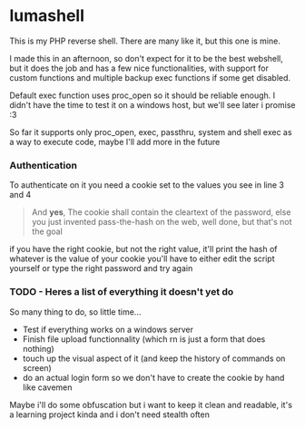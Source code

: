 # lumashell

This is my PHP reverse shell. There are many like it, but this one is mine.

I made this in an afternoon, so don't expect for it to be the best webshell, but it does the job and has a few nice functionalities, with support for custom functions and multiple backup exec functions if some get disabled.


Default exec function uses proc_open so it should be reliable enough.
I didn't have the time to test it on a windows host, but we'll see later i promise :3

So far it supports only proc_open, exec, passthru, system and shell exec as a way to execute code, maybe I'll add more in the future

### Authentication

To authenticate on it you need a cookie set to the values you see in line 3 and 4
> And **yes**, The cookie shall contain the cleartext of the password,
> else you just invented pass-the-hash on the web, well done, but that's not the goal

if you have the right cookie, but not the right value, it'll print the hash of whatever is the value of your cookie
you'll have to either edit the script yourself or type the right password and try again


### TODO - Heres a list of everything it doesn't yet do
So many thing to do, so little time...
- Test if everything works on a windows server
- Finish file upload functionnality (which rn is just a form that does nothing)
- touch up the visual aspect of it (and keep the history of commands on screen)
- do an actual login form so we don't have to create the cookie by hand like cavemen 

Maybe i'll do some obfuscation but i want to keep it clean and readable, it's a learning project kinda and i don't need stealth often
